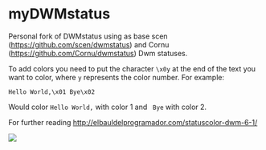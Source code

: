 myDWMstatus
===========

Personal fork of DWMstatus using as base scen (https://github.com/scen/dwmstatus) and Cornu (https://github.com/Cornu/dwmstatus) Dwm statuses.

To add colors you need to put the character ```\x0y``` at the end of the text you want to color, where ```y``` represents the color number. For example:

```Hello World,\x01 Bye\x02```

Would color ```Hello World,``` with color 1 and ``` Bye``` with color 2.

For further reading http://elbauldelprogramador.com/statuscolor-dwm-6-1/

![](screenshot.png)

